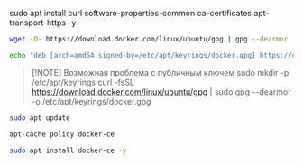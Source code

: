 sudo apt install curl software-properties-common ca-certificates apt-transport-https -y

``` bash
wget -O- https://download.docker.com/linux/ubuntu/gpg | gpg --dearmor | sudo tee /etc/apt/keyrings/docker.gpg > /dev/null
```

``` bash
echo "deb [arch=amd64 signed-by=/etc/apt/keyrings/docker.gpg] https://download.docker.com/linux/ubuntu jammy stable"| sudo tee /etc/apt/sources.list.d/docker.list > /dev/null
```

> [!NOTE] Возможная проблема с публичным ключем
> sudo mkdir -p /etc/apt/keyrings
curl -fsSL https://download.docker.com/linux/ubuntu/gpg | sudo gpg --dearmor -o /etc/apt/keyrings/docker.gpg

``` bash
sudo apt update
```

``` bash
apt-cache policy docker-ce
```

``` bash
sudo apt install docker-ce -y
```
